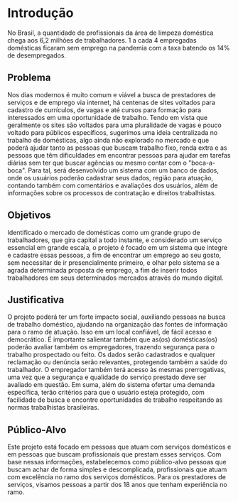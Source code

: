# Introdução

No Brasil, a quantidade de profissionais da área de limpeza doméstica chega aos 6,2 milhões de trabalhadores. 1 a cada 4 empregadas domésticas ficaram sem emprego na pandemia com a taxa batendo os 14% de desempregados.

## Problema
Nos dias modernos é muito comum e viável a busca de prestadores de serviços e de emprego via internet, há centenas de sites voltados para cadastro de currículos, de vagas e até cursos para formação para interessados em uma oportunidade de trabalho. Tendo em vista que geralmente os sites são voltados para uma pluralidade de vagas e pouco voltado para públicos específicos, sugerimos uma ideia centralizada no trabalho de domésticas, algo ainda não explorado no mercado e que poderá ajudar tanto as pessoas que buscam trabalho fixo, renda extra e as pessoas que têm dificuldades em encontrar pessoas para ajudar em tarefas diárias sem ter que buscar agências ou mesmo contar com o "boca-a-boca". Para tal, será desenvolvido um sistema com um banco de dados, onde os usuários poderão cadastrar seus dados, região para atuação, contando também com comentários e avaliações dos usuários, além de informações sobre os processos de contratação e direitos trabalhistas. 


## Objetivos

Identificado o mercado de domésticas como um grande grupo de trabalhadores, que gira capital a todo instante, e considerado um serviço essencial em grande escala, o projeto é focado em um sistema que integre e cadastre essas pessoas, a fim de encontrar um emprego ao seu gosto, sem necessitar de ir presencialmente primeiro, e olhar pelo sistema se a agrada determinada proposta de emprego, a fim de inserir todos trabalhadores em seus determinados mercados através do mundo digital.


## Justificativa

O projeto poderá ter um forte impacto social, auxiliando pessoas na busca de trabalho doméstico, ajudando na organização das fontes de informação para o ramo de atuação. Isso em um local confiável, de fácil acesso e democrático. É importante salientar também que as(os) domésticas(os) poderão avaliar também os empregadores, trazendo segurança para o trabalho prospectado ou feito. Os dados serão cadastrados e qualquer reclamação ou denúncia serão relevantes, protegendo também a saúde do trabalhador. O empregador também terá acesso às mesmas prerrogativas, uma vez que a segurança e qualidade do serviço prestado deve ser avaliado em questão. Em suma, além do sistema ofertar uma demanda específica, terão critérios para que o usuário esteja protegido, com facilidade de busca e encontre oportunidades de trabalho respeitando as normas trabalhistas brasileiras.

## Público-Alvo

Este projeto está focado em pessoas que atuam com serviços domésticos e em pessoas que buscam profissionais que prestam esses serviços.
Com base nessas informações, estabelecemos como público-alvo pessoas que buscam achar de forma simples e descomplicada, profissionais que atuam com excelência no ramo dos serviços domésticos. Para os prestadores de serviços, visamos pessoas a partir dos 18 anos que tenham experiência no ramo.

